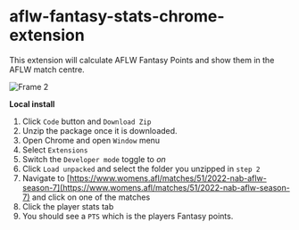 # aflw-fantasy-stats-chrome-extension
This extension will calculate AFLW Fantasy Points and show them in the AFLW match centre.


![Frame 2](https://user-images.githubusercontent.com/17292/187053247-e558782f-958f-4c59-b888-02aa6912de8a.png)


**Local install**
1. Click `Code` button and `Download Zip`
2. Unzip the package once it is downloaded.
3. Open Chrome and open `Window` menu
4. Select `Extensions`
5. Switch the `Developer mode` toggle to *on*
6. Click `Load unpacked` and select the folder you unzipped in `step 2`
7. Navigate to [https://www.womens.afl/matches/51/2022-nab-aflw-season-7](https://www.womens.afl/matches/51/2022-nab-aflw-season-7) and click on one of the matches
8. Click the player stats tab
9. You should see a `PTS` which is the players Fantasy points.
